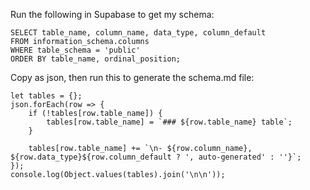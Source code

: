 Run the following in Supabase to get my schema:

```
SELECT table_name, column_name, data_type, column_default
FROM information_schema.columns
WHERE table_schema = 'public'
ORDER BY table_name, ordinal_position;
```

Copy as json, then run this to generate the schema.md file:

```
let tables = {};
json.forEach(row => {
    if (!tables[row.table_name]) {
        tables[row.table_name] = `### ${row.table_name} table`;
    }

    tables[row.table_name] += `\n- ${row.column_name}, ${row.data_type}${row.column_default ? ', auto-generated' : ''}`;
});
console.log(Object.values(tables).join('\n\n'));
```
